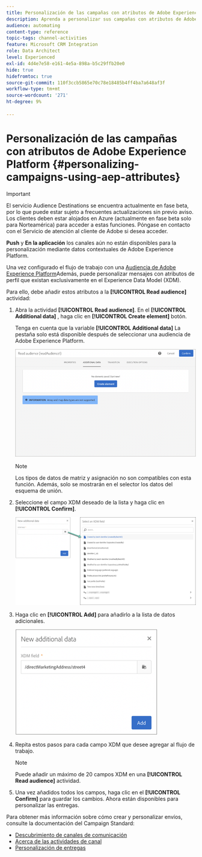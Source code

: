```yaml
---
title: Personalización de las campañas con atributos de Adobe Experience Platform
description: Aprenda a personalizar sus campañas con atributos de Adobe Experience Platform.
audience: automating
content-type: reference
topic-tags: channel-activities
feature: Microsoft CRM Integration
role: Data Architect
level: Experienced
exl-id: 4d4e7e58-e161-4e5a-898a-b5c29ffb20e0
hide: true
hidefromtoc: true
source-git-commit: 110f3ccb5865e70c78e18485b4ff4ba7a648af3f
workflow-type: tm+mt
source-wordcount: '271'
ht-degree: 9%

---
```


# Personalización de las campañas con atributos de Adobe Experience Platform {#personalizing-campaigns-using-aep-attributes}

>[!IMPORTANT]
>
>El servicio Audience Destinations se encuentra actualmente en fase beta, por lo que puede estar sujeto a frecuentes actualizaciones sin previo aviso. Los clientes deben estar alojados en Azure (actualmente en fase beta solo para Norteamérica) para acceder a estas funciones. Póngase en contacto con el Servicio de atención al cliente de Adobe si desea acceder.
>
>**Push** y **En la aplicación** los canales aún no están disponibles para la personalización mediante datos contextuales de Adobe Experience Platform.

Una vez configurado el flujo de trabajo con una [Audiencia de Adobe Experience Platform](../../integrating/using/aep-about-audience-destinations-service.md)Además, puede personalizar mensajes con atributos de perfil que existan exclusivamente en el Experience Data Model (XDM).

Para ello, debe añadir estos atributos a la **[!UICONTROL Read audience]** actividad:

1. Abra la actividad **[!UICONTROL Read audience]**. En el **[!UICONTROL Additional data]** , haga clic en **[!UICONTROL Create element]** botón.

   Tenga en cuenta que la variable **[!UICONTROL Additional data]** La pestaña solo está disponible después de seleccionar una audiencia de Adobe Experience Platform.

   ![](assets/aep_wkf_readaudience_attributes.png)

   >[!NOTE]
   >
   >Los tipos de datos de matriz y asignación no son compatibles con esta función. Además, solo se mostrarán en el selector los datos del esquema de unión.

1. Seleccione el campo XDM deseado de la lista y haga clic en **[!UICONTROL Confirm]**.

   ![](assets/aep_wkf_readaudience_perso1.png)

1. Haga clic en **[!UICONTROL Add]** para añadirlo a la lista de datos adicionales.

   ![](assets/aep_wkf_readaudience_perso3.png)

1. Repita estos pasos para cada campo XDM que desee agregar al flujo de trabajo.

   >[!NOTE]
   >
   >Puede añadir un máximo de 20 campos XDM en una **[!UICONTROL Read audience]** actividad.

1. Una vez añadidos todos los campos, haga clic en el **[!UICONTROL Confirm]** para guardar los cambios. Ahora están disponibles para personalizar las entregas.

Para obtener más información sobre cómo crear y personalizar envíos, consulte la documentación del Campaign Standard:

* [Descubrimiento de canales de comunicación](../../channels/using/get-started-communication-channels.md)
* [Acerca de las actividades de canal](../../automating/using/about-channel-activities.md)
* [Personalización de entregas](../../designing/using/personalization.md)
